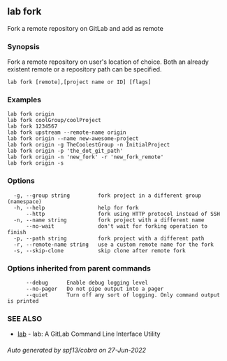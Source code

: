 ## lab fork

Fork a remote repository on GitLab and add as remote

### Synopsis

Fork a remote repository on user's location of choice.
Both an already existent remote or a repository path can be specified.

```
lab fork [remote],[project name or ID] [flags]
```

### Examples

```
lab fork origin
lab fork coolGroup/coolProject
lab fork 1234567
lab fork upstream --remote-name origin
lab fork origin --name new-awesome-project
lab fork origin -g TheCoolestGroup -n InitialProject
lab fork origin -p 'the_dot_git_path'
lab fork origin -n 'new_fork' -r 'new_fork_remote'
lab fork origin -s
```

### Options

```
  -g, --group string         fork project in a different group (namespace)
  -h, --help                 help for fork
      --http                 fork using HTTP protocol instead of SSH
  -n, --name string          fork project with a different name
      --no-wait              don't wait for forking operation to finish
  -p, --path string          fork project with a different path
  -r, --remote-name string   use a custom remote name for the fork
  -s, --skip-clone           skip clone after remote fork
```

### Options inherited from parent commands

```
      --debug      Enable debug logging level
      --no-pager   Do not pipe output into a pager
      --quiet      Turn off any sort of logging. Only command output is printed
```

### SEE ALSO

* [lab](index.md)	 - lab: A GitLab Command Line Interface Utility

###### Auto generated by spf13/cobra on 27-Jun-2022
